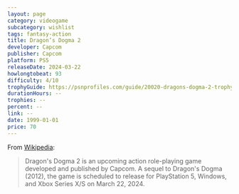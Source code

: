 ```yaml
---
layout: page
category: videogame
subcategory: wishlist
tags: fantasy-action
title: Dragon’s Dogma 2
developer: Capcom
publisher: Capcom
platform: PS5
releaseDate: 2024-03-22
howlongtobeat: 93
difficulty: 4/10
trophyGuide: https://psnprofiles.com/guide/20020-dragons-dogma-2-trophy-guide
durationHours: --
trophies: --
percent: --
link: --
date: 1999-01-01
price: 70
---
```


From [Wikipedia](https://en.wikipedia.org/wiki/Dragon%27s_Dogma_2):

> Dragon's Dogma 2 is an upcoming action role-playing game developed and published by Capcom. A sequel to Dragon's Dogma (2012), the game is scheduled to release for PlayStation 5, Windows, and Xbox Series X/S on March 22, 2024.
